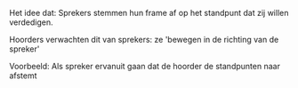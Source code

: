 Het idee dat: Sprekers stemmen hun frame af op het standpunt dat zij willen verdedigen.

Hoorders verwachten dit van sprekers: ze 'bewegen in de richting van de spreker'



Voorbeeld:
Als spreker ervanuit gaan dat de hoorder de standpunten naar afstemt

